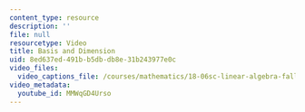 ```yaml
---
content_type: resource
description: ''
file: null
resourcetype: Video
title: Basis and Dimension
uid: 8ed637ed-491b-b5db-db8e-31b243977e0c
video_files:
  video_captions_file: /courses/mathematics/18-06sc-linear-algebra-fall-2011/ax-b-and-the-four-subspaces/independence-basis-and-dimension/basis-and-dimension/MMWqGD4Urso.vtt
video_metadata:
  youtube_id: MMWqGD4Urso
---
```

